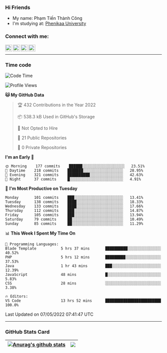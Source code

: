 ### Hi Friends

- My name: Phạm Tiến Thành Công
- I'm studying at: [Phenikaa University]


### Connect with me:
[<img align="left" alt="PhamTienThanhCong | Facebook" width="22px" src="https://upload.wikimedia.org/wikipedia/commons/thumb/1/16/Facebook-icon-1.png/640px-Facebook-icon-1.png" />][facebook]
[<img align="left" alt="PhamTienThanhCong | Zalo" width="22px" src="https://www.anphatpc.com.vn/template/anphat_2020v2/images/icon-zalo.jpg" />][zalo]
[<img align="left" alt="PhamTienThanhCong | LinkedIn" width="22px" src="https://cdn3.iconfinder.com/data/icons/inficons/512/linkedin.png" />][linkedin]
[<img align="left" alt="PhamTienThanhCong | tiktok" width="22px" src="https://cdn.worldvectorlogo.com/logos/tiktok-logo.svg" />][tiktok]

<br />

---

### Time code

<!--START_SECTION:waka-->
![Code Time](http://img.shields.io/badge/Code%20Time-309%20hrs%2020%20mins-blue)

![Profile Views](http://img.shields.io/badge/Profile%20Views-115-blue)

**🐱 My GitHub Data** 

> 🏆 432 Contributions in the Year 2022
 > 
> 📦 538.3 kB Used in GitHub's Storage 
 > 
> 🚫 Not Opted to Hire
 > 
> 📜 21 Public Repositories 
 > 
> 🔑 0 Private Repositories  
 > 
**I'm an Early 🐤** 

```text
🌞 Morning    177 commits    ██████░░░░░░░░░░░░░░░░░░░   23.51% 
🌆 Daytime    218 commits    ███████░░░░░░░░░░░░░░░░░░   28.95% 
🌃 Evening    321 commits    ██████████░░░░░░░░░░░░░░░   42.63% 
🌙 Night      37 commits     █░░░░░░░░░░░░░░░░░░░░░░░░   4.91%

```
📅 **I'm Most Productive on Tuesday** 

```text
Monday       101 commits    ███░░░░░░░░░░░░░░░░░░░░░░   13.41% 
Tuesday      138 commits    ████░░░░░░░░░░░░░░░░░░░░░   18.33% 
Wednesday    133 commits    ████░░░░░░░░░░░░░░░░░░░░░   17.66% 
Thursday     112 commits    ███░░░░░░░░░░░░░░░░░░░░░░   14.87% 
Friday       105 commits    ███░░░░░░░░░░░░░░░░░░░░░░   13.94% 
Saturday     79 commits     ██░░░░░░░░░░░░░░░░░░░░░░░   10.49% 
Sunday       85 commits     ██░░░░░░░░░░░░░░░░░░░░░░░   11.29%

```


📊 **This Week I Spent My Time On** 

```text
💬 Programming Languages: 
Blade Template           5 hrs 37 mins       ██████████░░░░░░░░░░░░░░░   40.52% 
PHP                      5 hrs 12 mins       █████████░░░░░░░░░░░░░░░░   37.53% 
Java                     1 hr 43 mins        ███░░░░░░░░░░░░░░░░░░░░░░   12.39% 
JavaScript               48 mins             █░░░░░░░░░░░░░░░░░░░░░░░░   5.83% 
CSS                      28 mins             ░░░░░░░░░░░░░░░░░░░░░░░░░   3.38%

🔥 Editors: 
VS Code                  13 hrs 52 mins      █████████████████████████   100.0%

```


 Last Updated on 07/05/2022 07:41:47 UTC
<!--END_SECTION:waka-->

---

### GitHub Stats Card

| <a href="https://github.com/phamtienthanhcong"><img align="center" src="https://github-readme-stats.vercel.app/api?username=PhamTienThanhCong&show_icons=true&include_all_commits=true&theme=buefy&hide_border=true&theme=ocean_dark" alt="Anurag's github stats" /></a> | <a href="https://github.com/phamtienthanhcong"><img align="center" src="https://github-readme-stats.vercel.app/api/top-langs/?username=PhamTienThanhCong&layout=compact&theme=buefy&hide_border=true&theme=ocean_dark" /></a> |
| ------------- | ------------- |

[Phenikaa University]: https://phenikaa-uni.edu.vn/vi
[facebook]: https://www.facebook.com/phamtienthanhcong
[linkedin]: https://linkedin.com/in/phamtienthanhcong
[zalo]: https://zalo.me/0396396332
[tiktok]: https://www.tiktok.com/@phamtienthanhcong
[web]: https://github.com/PhamTienThanhCong/web_dev
[min project]: https://github.com/PhamTienThanhCong/Project-Of-Web
[c and cpp]: https://github.com/PhamTienThanhCong/Code_C_and_Cpro
[python]: https://github.com/PhamTienThanhCong/Python_beginer
